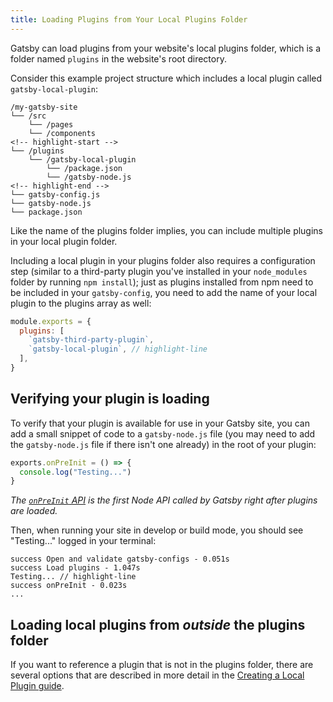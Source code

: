 ```yaml
---
title: Loading Plugins from Your Local Plugins Folder
---
```


Gatsby can load plugins from your website's local plugins folder, which is a folder named `plugins` in the website's root directory.

Consider this example project structure which includes a local plugin called `gatsby-local-plugin`:

```text
/my-gatsby-site
└── /src
    └── /pages
    └── /components
<!-- highlight-start -->
└── /plugins
    └── /gatsby-local-plugin
        └── /package.json
        └── /gatsby-node.js
<!-- highlight-end -->
└── gatsby-config.js
└── gatsby-node.js
└── package.json
```

Like the name of the plugins folder implies, you can include multiple plugins in your local plugin folder.

Including a local plugin in your plugins folder also requires a configuration step (similar to a third-party plugin you've installed in your `node_modules` folder by running `npm install`); just as plugins installed from npm need to be included in your `gatsby-config`, you need to add the name of your local plugin to the plugins array as well:

```javascript:title=gatsby-config.js
module.exports = {
  plugins: [
    `gatsby-third-party-plugin`,
    `gatsby-local-plugin`, // highlight-line
  ],
}
```

## Verifying your plugin is loading

To verify that your plugin is available for use in your Gatsby site, you can add a small snippet of code to a `gatsby-node.js` file (you may need to add the `gatsby-node.js` file if there isn't one already) in the root of your plugin:

```javascript:title=plugins/gatsby-local-plugin/gatsby-node.js
exports.onPreInit = () => {
  console.log("Testing...")
}
```

_The [`onPreInit` API](/docs/node-apis/#onPreInit) is the first Node API called by Gatsby right after plugins are loaded._

Then, when running your site in develop or build mode, you should see "Testing..." logged in your terminal:

```shell
success Open and validate gatsby-configs - 0.051s
success Load plugins - 1.047s
Testing... // highlight-line
success onPreInit - 0.023s
...
```

## Loading local plugins from _outside_ the plugins folder

If you want to reference a plugin that is not in the plugins folder, there are several options that are described in more detail in the [Creating a Local Plugin guide](/docs/creating-a-local-plugin/).

